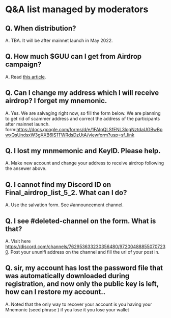 # Q&A list managed by moderators

## Q. When distribution?

A. TBA. It will be after mainnet launch in May 2022.

## Q. How much $GUU can I get from Airdrop campaign?

A. Read [this article](https://medium.com/@ununifi/ununifi-protocol-testnet-airdrop-campaign-afd990f22511).

## Q. Can I change my address which I will receive airdrop? I forget my mnemonic.

A. Yes. We are salvaging right now, so fill the form below. We are planning to get rid of scammer address and correct the address of the participants after mainnet launch. 
 form:https://docs.google.com/forms/d/e/1FAIpQLSfENL3logNztdaUGBwBpwxQsUndsxW3gXXB6IS1TWRdsDzUtA/viewform?usp=sf_link
 
## Q. I lost my mnmemonic and KeyID. Please help.

A. Make new account and change your address to receive airdrop following the ansewer above.

## Q. I cannot find my Discord ID on Final_airdrop_list_5_2. What can I do?

A. Use the salvation form. See #announcement channel.

## Q. I see #deleted-channel on the form. What is that?

A. Visit here https://discord.com/channels/762953633230356480/972004888550707230. Post your ununifi address on the channel and fill the url of your post in.


## Q. sir, my account has lost the password file that was automatically downloaded during registration, and now only the public key is left, how can I restore my account..

A. Noted that the only way to recover your account is you having your Mnemonic (seed phrase ) if you lose it you lose your wallet
